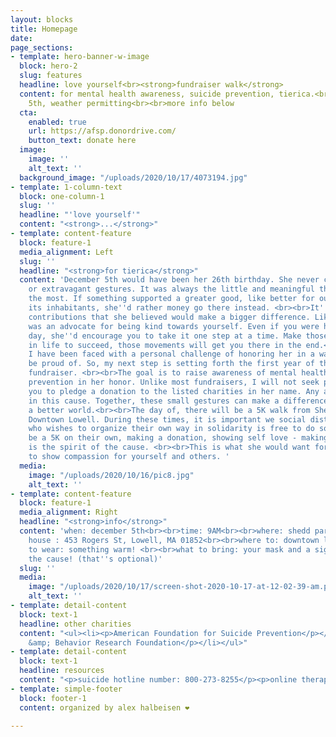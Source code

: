```yaml
---
layout: blocks
title: Homepage
date: 
page_sections:
- template: hero-banner-w-image
  block: hero-2
  slug: features
  headline: love yourself<br><strong>fundraiser walk</strong>
  content: for mental health awareness, suicide prevention, tierica.<br><br>december
    5th, weather permitting<br><br>more info below
  cta:
    enabled: true
    url: https://afsp.donordrive.com/
    button_text: donate here
  image:
    image: ''
    alt_text: ''
  background_image: "/uploads/2020/10/17/4073194.jpg"
- template: 1-column-text
  block: one-column-1
  slug: ''
  headline: "'love yourself'"
  content: "<strong>...</strong>"
- template: content-feature
  block: feature-1
  media_alignment: Left
  slug: ''
  headline: "<strong>for tierica</strong>"
  content: 'December 5th would have been her 26th birthday. She never cared for material
    or extravagant gestures. It was always the little and meaningful things she appreciated
    the most. If something supported a greater good, like better for our planet and
    its inhabitants, she''d rather money go there instead. <br><br>It''s these small
    contributions that she believed would make a bigger difference. Likewise, she
    was an advocate for being kind towards yourself. Even if you were having a challenging
    day, she''d encourage you to take it one step at a time. Make those tiny strides
    in life to succeed, those movements will get you there in the end.<br><br>Recently,
    I have been faced with a personal challenge of honoring her in a way she would
    be proud of. So, my next step is setting forth the first year of the ''love yourself''
    fundraiser. <br><br>The goal is to raise awareness of mental health and suicide
    prevention in her honor. Unlike most fundraisers, I will not seek payment. I ask
    you to pledge a donation to the listed charities in her name. Any amount helps
    in this cause. Together, these small gestures can make a difference in creating
    a better world.<br><br>The day of, there will be a 5K walk from Shedd Park to
    Downtown Lowell. During these times, it is important we social distance and anyone
    who wishes to organize their own way in solidarity is free to do so. Whether it
    be a 5K on their own, making a donation, showing self love - making that step
    is the spirit of the cause. <br><br>This is what she would want for the world;
    to show compassion for yourself and others. '
  media:
    image: "/uploads/2020/10/16/pic8.jpg"
    alt_text: ''
- template: content-feature
  block: feature-1
  media_alignment: Right
  headline: "<strong>info</strong>"
  content: 'when: december 5th<br><br>time: 9AM<br><br>where: shedd park @ the field
    house : 453 Rogers St, Lowell, MA 01852<br><br>where to: downtown lowell and back<br><br>what
    to wear: something warm! <br><br>what to bring: your mask and a sign supporting
    the cause! (that''s optional)'
  slug: ''
  media:
    image: "/uploads/2020/10/17/screen-shot-2020-10-17-at-12-02-39-am.png"
    alt_text: ''
- template: detail-content
  block: text-1
  headline: other charities
  content: "<ul><li><p>American Foundation for Suicide Prevention</p></li><li><p>Brain
    &amp; Behavior Research Foundation</p></li></ul>"
- template: detail-content
  block: text-1
  headline: resources
  content: "<p>suicide hotline number: 800-273-8255</p><p>online therapy sites: </p>"
- template: simple-footer
  block: footer-1
  content: organized by alex halbeisen ❤️

---
```

